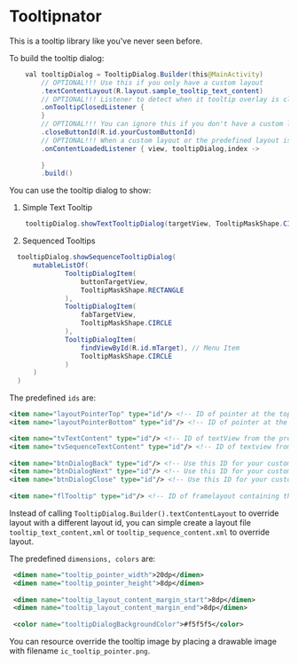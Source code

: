 # Tooltipnator

This is a tooltip library like you've never seen before.

To build the tooltip dialog:
```java
    val tooltipDialog = TooltipDialog.Builder(this@MainActivity)  
	    // OPTIONAL!!! Use this if you only have a custom layout
        .textContentLayout(R.layout.sample_tooltip_text_content) 
        // OPTIONAL!!! Listener to detect when it tooltip overlay is closed
        .onTooltipClosedListener {   
        }
        // OPTIONAL!!! You can ignore this if you don't have a custom layout with button
        .closeButtonId(R.id.yourCustomButtonId)
        // OPTIONAL!!! When a custom layout or the predefined layout is loaded, this is called.
        .onContentLoadedListener { view, tooltipDialog,index ->  
            
        }
        .build()
```
You can use the tooltip dialog to show:

 1. Simple Text Tooltip
```java 
    tooltipDialog.showTextTooltipDialog(targetView, TooltipMaskShape.CIRCLE)
  ```

 2. Sequenced Tooltips
 ```java
   tooltipDialog.showSequenceTooltipDialog(
	   mutableListOf(  
			   TooltipDialogItem( 
				   buttonTargetView,
				   TooltipMaskShape.RECTANGLE
			   ),
			   TooltipDialogItem( 
				   fabTargetView,
				   TooltipMaskShape.CIRCLE
			   ),
			   TooltipDialogItem( 
				   findViewById(R.id.mTarget), // Menu Item
				   TooltipMaskShape.CIRCLE
			   )
	   )
   )
 ```

The predefined `ids` are:
```xml
<item name="layoutPointerTop" type="id"/> <!-- ID of pointer at the top of dialog --> 
<item name="layoutPointerBottom" type="id"/> <!-- ID of pointer at the bottom of dialog --> 

<item name="tvTextContent" type="id"/> <!-- ID of textView from the predefined text dialog --> 
<item name="tvSequenceTextContent" type="id"/> <!-- ID of textview from the predefined sequenced dialog --> 
  
<item name="btnDialogBack" type="id"/> <!-- Use this ID for your custom back button to show previous tooltip dialog (for sequenced). --> 
<item name="btnDialogNext" type="id"/> <!-- Use this ID for your custom next button to show next tooltip dialog (for sequenced). -->   
<item name="btnDialogClose" type="id"/> <!-- Use this ID for your custom close button to dismiss tooltip dialog (for text and sequenced). --> 
  
<item name="flTooltip" type="id"/> <!-- ID of framelayout containing the tooltip dialogs --> 
```

Instead of calling `TooltipDialog.Builder().textContentLayout` to override layout with a different layout id, you can simple create a layout file `tooltip_text_content,xml` or `tooltip_sequence_content.xml` to override layout.

The predefined `dimensions, colors` are:
```xml
 <dimen name="tooltip_pointer_width">20dp</dimen>  
 <dimen name="tooltip_pointer_height">8dp</dimen>  
  
 <dimen name="tooltip_layout_content_margin_start">8dp</dimen>  
 <dimen name="tooltip_layout_content_margin_end">8dp</dimen>  
 
 <color name="tooltipDialogBackgroundColor">#f5f5f5</color>
```

You can resource override the tooltip image by placing a drawable image with filename `ic_tooltip_pointer.png`.